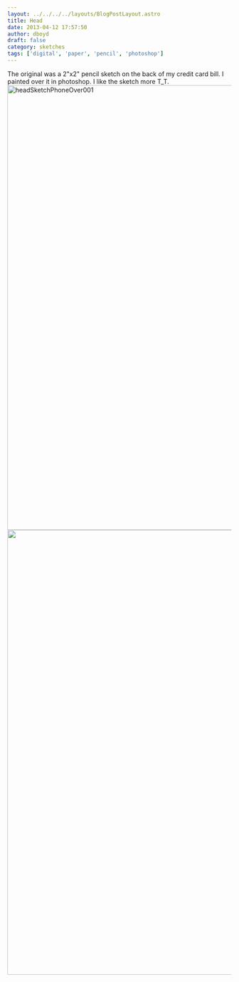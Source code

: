 ```yaml
---
layout: ../../../../layouts/BlogPostLayout.astro
title: Head
date: 2013-04-12 17:57:50
author: dboyd
draft: false
category: sketches
tags: ['digital', 'paper', 'pencil', 'photoshop']
---
```

The original was a 2"x2" pencil sketch on the back of my credit card bill. I painted over it in photoshop. I like the sketch more T_T.
<a href="https://danaboyd.local/wp-content/uploads/2013/04/headSketchPhoneOver001.jpg"><img class="alignnone size-full wp-image-593" alt="headSketchPhoneOver001" src="https://danaboyd.local/wp-content/uploads/2013/04/headSketchPhoneOver001.jpg" width="788" height="1000" /></a>
<img
srcset="https://img.danaboyd.com/images/2013/04/headSketchPhoneOver001_720.avif 720w, https://img.danaboyd.com/images/2013/04/headSketchPhoneOver001_480.avif 480w"
sizes="(max-width: 720px) 100vw, (max-width: 480px) 100vw"
src="https://img.danaboyd.com/images/2013/04/headSketchPhoneOver001.jpg"
alt=""
style="width: auto; height: clamp(0px, 95vh, 1000px);"
/>

